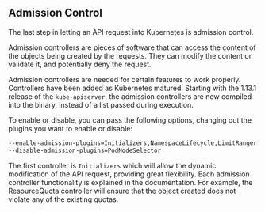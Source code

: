 ## Admission Control

The last step in letting an API request into Kubernetes is admission control.

Admission controllers are pieces of software that can access the content of the objects being created by the requests. They can modify the content or validate it, and potentially deny the request.

Admission controllers are needed for certain features to work properly. Controllers have been added as Kubernetes matured. Starting with the 1.13.1 release of the `kube-apiserver`, the admission controllers are now compiled into the binary, instead of a list passed during execution. 

To enable or disable, you can pass the following options, changing out the plugins you want to enable or disable:

```bash
--enable-admission-plugins=Initializers,NamespaceLifecycle,LimitRanger
--disable-admission-plugins=PodNodeSelector
```

The first controller is `Initializers` which will allow the dynamic modification of the API request, providing great flexibility. Each admission controller functionality is explained in the documentation. For example, the ResourceQuota controller will ensure that the object created does not violate any of the existing quotas.